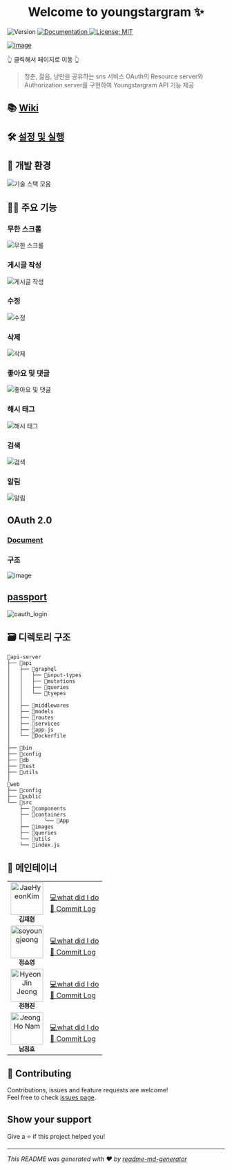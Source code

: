 <h1 align="center">Welcome to youngstargram ✨</h1>
<p>
  <img alt="Version" src="https://img.shields.io/badge/version-1.0.0-blue.svg?cacheSeconds=2592000" />
  <a href="https://localhost:3000" target="_blank">
    <img alt="Documentation" src="https://img.shields.io/badge/documentation-yes-brightgreen.svg" />
  </a>
  <a href="#" target="_blank">
    <img alt="License: MIT" src="https://img.shields.io/badge/License-MIT-yellow.svg" />
  </a>
</p>

[![image](https://user-images.githubusercontent.com/40619551/70964172-369f9000-20ce-11ea-98a3-a2ae1b21e849.png)](https://youngstargram.com)

👆 클릭해서 페이지로 이동 👆

> 청춘, 젊음, 낭만을 공유하는 sns 서비스
> OAuth의 Resource server와 Authorization server를 구현하여 Youngstargram API 기능 제공

## :books: [Wiki](https://github.com/connect-foundation/2019-03/wiki)

## 🛠️ [설정 및 실행](https://github.com/connect-foundation/2019-03/wiki/설정-및-실행)

## 🎲 개발 환경

![기술 스택 모음](https://user-images.githubusercontent.com/40619551/71317591-f0c83a80-24c6-11ea-9d7f-82db5caeb4a2.png)

## 👨‍💻 주요 기능

### 무한 스크롤

![무한 스크롤](https://user-images.githubusercontent.com/40619551/71316620-c28e2f00-24b5-11ea-8d5e-7d27b03ee727.gif)

### 게시글 작성

![게시글 작성](https://user-images.githubusercontent.com/40619551/71317776-e5c2d980-24c9-11ea-8187-a5fbc088dc5d.gif)

### 수정

![수정](https://user-images.githubusercontent.com/40619551/71316614-c15d0200-24b5-11ea-9784-a10d15666591.gif)

### 삭제

![삭제](https://user-images.githubusercontent.com/40619551/71316613-c15d0200-24b5-11ea-9d12-33fdc82b093b.gif)

### 좋아요 및 댓글

![좋아요 및 댓글](https://user-images.githubusercontent.com/40619551/71316616-c15d0200-24b5-11ea-8ea8-5bd4cb0dba5b.gif)

### 해시 태그

![해시 태그](https://user-images.githubusercontent.com/40619551/71316617-c1f59880-24b5-11ea-935a-5867c8803949.gif)

### 검색

![검색](https://user-images.githubusercontent.com/40619551/71316618-c1f59880-24b5-11ea-83ba-a11b479ee55f.gif)

### 알림

![알림](https://user-images.githubusercontent.com/40619551/71316615-c15d0200-24b5-11ea-86b1-5ed4439d15e7.gif)

## OAuth 2.0

### [Document](https://github.com/connect-foundation/2019-03/blob/master/oauth-server/README.md)

### 구조

![image](https://user-images.githubusercontent.com/40619551/71317695-a3e56380-24c8-11ea-9e76-cfdbdb1451f4.png)

## [passport](https://github.com/Logqwerty/passport-youngstargram)

![oauth_login](https://user-images.githubusercontent.com/14218168/71324854-8c899300-2527-11ea-9d70-9e5a4c78609d.gif)

## 🗃️ 디렉토리 구조

```shell
📁api-server
├── 📁api
│   ├── 📁graphql
│   │   ├── 📁input-types
│   │   ├── 📁mutations
│   │   ├── 📁queries
│   │   └── 📁tyepes
│   │
│   ├── 📁middlewares
│   ├── 📁models
│   ├── 📁routes
│   ├── 📁services
│   ├── 📄app.js
│   └── 🐋Dockerfile
│
├── 📁bin
├── 📁config
├── 📁db
├── 📁test
├── 📁utils
│
📁web
├── 📁config
├── 📁public
└── 📁src
    ├── 📁components
    ├── 📁containers
    │       └── 📁App
    ├── 📁images
    ├── 📁queries
    └── 📁utils
    └── 📄index.js

```

## 🤜 메인테이너

<table>
  <tr>
    <td align="center">
    <a href="https://github.com/JaeHyeonKim19"><img src="https://avatars1.githubusercontent.com/u/47874101?s=460&v=4" width="75px;" alt="JaeHyeonKim"/><br /><sub><b>김재현</b></sub></a><br />
    </td>
    <td>
    <a href="https://github.com/connect-foundation/2019-03/wiki/%5BMaintainer%5D-김재현" title="what did I do">💻what did I do</a>
    <br/>
        <a href="https://github.com/connect-foundation/2019-03/commits/develop?author=JaeHyeonKim19" title="Code">📜 Commit Log</a>
        <br/>
    </td>
    <tr>
    <td align="center"><a href="https://github.com/soyoungjeong"><img src="https://avatars0.githubusercontent.com/u/26589909?s=460&v=4" width="75px;" alt="soyoungjeong"/><br /><sub><b>정소영</b></sub></a><br /></td>
    <td>
    <a href="https://github.com/connect-foundation/2019-03/wiki/%5BMaintainer%5D-정소영" title="what did I do">💻what did I do</a>
    <br/>
    <a href="https://github.com/connect-foundation/2019-03/commits/develop?author=soyoungjeong" title="Code">📜 Commit Log</a>
    </td>
    <tr>
    <td align="center"><a href="https://github.com/Logqwerty"><img src="https://avatars0.githubusercontent.com/u/14218168?s=460&v=4" width="75px;" alt="HyeonJin Jeong"/><br /><sub><b>전형진</b></sub></a><br /> </td>
    <td>
    <a href="https://github.com/connect-foundation/2019-03/wiki/%5BMaintainer%5D-전형진" title="what did I do">💻what did I do</a>
    <br/>
    <a href="https://github.com/connect-foundation/2019-03/commits/develop?author=Logqwerty" title="Code">📜 Commit Log</a>
    </td>
    <tr>
    <td align="center"><a href="https://github.com/njh7799"><img src="https://avatars2.githubusercontent.com/u/40619551?s=460&v=4" width="75px;" alt="JeongHo Nam"/><br /><sub><b>남정호</b></sub></a><br /></td>
    <td>
    <a href="https://github.com/connect-foundation/2019-03/wiki/%5BMaintainer%5D-남정호" title="what did I do">💻what did I do</a>
    <br/>
     <a href="https://github.com/connect-foundation/2019-03/commits/develop?author=njh7799" title="Code">📜 Commit Log</a>       
    </td>
  </tr>
</table>

## 🤝 Contributing

Contributions, issues and feature requests are welcome!<br />Feel free to check [issues page](https://github.com/connect-foundation/2019-03/issues).

## Show your support

Give a ⭐️ if this project helped you!

---

_This README was generated with ❤️ by [readme-md-generator](https://github.com/kefranabg/readme-md-generator)_
